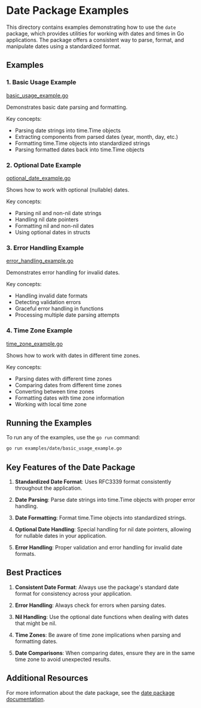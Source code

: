 # Date Package Examples

This directory contains examples demonstrating how to use the `date` package, which provides utilities for working with dates and times in Go applications. The package offers a consistent way to parse, format, and manipulate dates using a standardized format.

## Examples

### 1. Basic Usage Example

[basic_usage_example.go](basic_usage_example.go)

Demonstrates basic date parsing and formatting.

Key concepts:
- Parsing date strings into time.Time objects
- Extracting components from parsed dates (year, month, day, etc.)
- Formatting time.Time objects into standardized strings
- Parsing formatted dates back into time.Time objects

### 2. Optional Date Example

[optional_date_example.go](optional_date_example.go)

Shows how to work with optional (nullable) dates.

Key concepts:
- Parsing nil and non-nil date strings
- Handling nil date pointers
- Formatting nil and non-nil dates
- Using optional dates in structs

### 3. Error Handling Example

[error_handling_example.go](error_handling_example.go)

Demonstrates error handling for invalid dates.

Key concepts:
- Handling invalid date formats
- Detecting validation errors
- Graceful error handling in functions
- Processing multiple date parsing attempts

### 4. Time Zone Example

[time_zone_example.go](time_zone_example.go)

Shows how to work with dates in different time zones.

Key concepts:
- Parsing dates with different time zones
- Comparing dates from different time zones
- Converting between time zones
- Formatting dates with time zone information
- Working with local time zone

## Running the Examples

To run any of the examples, use the `go run` command:

```bash
go run examples/date/basic_usage_example.go
```

## Key Features of the Date Package

1. **Standardized Date Format**: Uses RFC3339 format consistently throughout the application.

2. **Date Parsing**: Parse date strings into time.Time objects with proper error handling.

3. **Date Formatting**: Format time.Time objects into standardized strings.

4. **Optional Date Handling**: Special handling for nil date pointers, allowing for nullable dates in your application.

5. **Error Handling**: Proper validation and error handling for invalid date formats.

## Best Practices

1. **Consistent Date Format**: Always use the package's standard date format for consistency across your application.

2. **Error Handling**: Always check for errors when parsing dates.

3. **Nil Handling**: Use the optional date functions when dealing with dates that might be nil.

4. **Time Zones**: Be aware of time zone implications when parsing and formatting dates.

5. **Date Comparisons**: When comparing dates, ensure they are in the same time zone to avoid unexpected results.

## Additional Resources

For more information about the date package, see the [date package documentation](../../date/README.md).